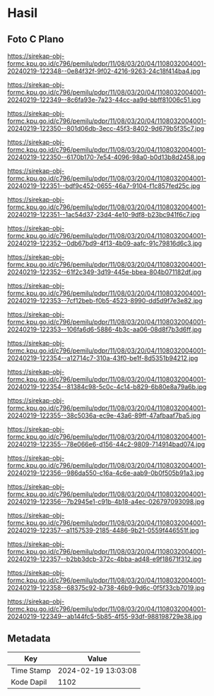 # Hasil

## Foto C Plano

https://sirekap-obj-formc.kpu.go.id/c796/pemilu/pdpr/11/08/03/20/04/1108032004001-20240219-122348--0e84f32f-9f02-4216-9263-24c18f414ba4.jpg

https://sirekap-obj-formc.kpu.go.id/c796/pemilu/pdpr/11/08/03/20/04/1108032004001-20240219-122349--8c6fa93e-7a23-44cc-aa9d-bbff81006c51.jpg

https://sirekap-obj-formc.kpu.go.id/c796/pemilu/pdpr/11/08/03/20/04/1108032004001-20240219-122350--801d06db-3ecc-45f3-8402-9d679b5f35c7.jpg

https://sirekap-obj-formc.kpu.go.id/c796/pemilu/pdpr/11/08/03/20/04/1108032004001-20240219-122350--6170b170-7e54-4096-98a0-b0d13b8d2458.jpg

https://sirekap-obj-formc.kpu.go.id/c796/pemilu/pdpr/11/08/03/20/04/1108032004001-20240219-122351--bdf9c452-0655-46a7-9104-f1c857fed25c.jpg

https://sirekap-obj-formc.kpu.go.id/c796/pemilu/pdpr/11/08/03/20/04/1108032004001-20240219-122351--1ac54d37-23d4-4e10-9df8-b23bc941f6c7.jpg

https://sirekap-obj-formc.kpu.go.id/c796/pemilu/pdpr/11/08/03/20/04/1108032004001-20240219-122352--0db67bd9-4f13-4b09-aafc-91c79816d6c3.jpg

https://sirekap-obj-formc.kpu.go.id/c796/pemilu/pdpr/11/08/03/20/04/1108032004001-20240219-122352--61f2c349-3d19-445e-bbea-804b071182df.jpg

https://sirekap-obj-formc.kpu.go.id/c796/pemilu/pdpr/11/08/03/20/04/1108032004001-20240219-122353--7cf12beb-f0b5-4523-8990-dd5d9f7e3e82.jpg

https://sirekap-obj-formc.kpu.go.id/c796/pemilu/pdpr/11/08/03/20/04/1108032004001-20240219-122353--106fa6d6-5886-4b3c-aa06-08d8f7b3d6ff.jpg

https://sirekap-obj-formc.kpu.go.id/c796/pemilu/pdpr/11/08/03/20/04/1108032004001-20240219-122354--a12714c7-310a-43f0-be1f-8d5351b94212.jpg

https://sirekap-obj-formc.kpu.go.id/c796/pemilu/pdpr/11/08/03/20/04/1108032004001-20240219-122354--81384c98-5c0c-4c14-b829-6b80e8a79a6b.jpg

https://sirekap-obj-formc.kpu.go.id/c796/pemilu/pdpr/11/08/03/20/04/1108032004001-20240219-122355--38c5036a-ec9e-43a6-89ff-47afbaaf7ba5.jpg

https://sirekap-obj-formc.kpu.go.id/c796/pemilu/pdpr/11/08/03/20/04/1108032004001-20240219-122355--78e066e6-d156-44c2-9809-714914bad074.jpg

https://sirekap-obj-formc.kpu.go.id/c796/pemilu/pdpr/11/08/03/20/04/1108032004001-20240219-122356--986da550-c16a-4c6e-aab9-0b0f505b91a3.jpg

https://sirekap-obj-formc.kpu.go.id/c796/pemilu/pdpr/11/08/03/20/04/1108032004001-20240219-122356--7b2945e1-c91b-4b18-a4ec-026797093098.jpg

https://sirekap-obj-formc.kpu.go.id/c796/pemilu/pdpr/11/08/03/20/04/1108032004001-20240219-122357--a1157539-2185-4486-9b21-0559f446551f.jpg

https://sirekap-obj-formc.kpu.go.id/c796/pemilu/pdpr/11/08/03/20/04/1108032004001-20240219-122357--b2bb3dcb-372c-4bba-ad48-e9f18671f312.jpg

https://sirekap-obj-formc.kpu.go.id/c796/pemilu/pdpr/11/08/03/20/04/1108032004001-20240219-122358--68375c92-b738-46b9-9d6c-0f5f33cb7019.jpg

https://sirekap-obj-formc.kpu.go.id/c796/pemilu/pdpr/11/08/03/20/04/1108032004001-20240219-122349--ab144fc5-5b85-4f55-93df-988198729e38.jpg


## Metadata

| Key        | Value               |
| ---------- | ------------------- |
| Time Stamp | 2024-02-19 13:03:08 |
| Kode Dapil | 1102                |



